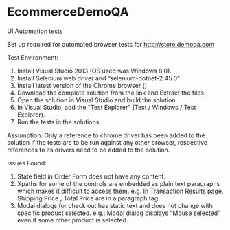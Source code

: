 # EcommerceDemoQA
UI Automation tests

Set up required for automated browser tests for http://store.demoqa.com

Test Environment:
1.	Install Visual Studio 2013 (OS used was Windows 8.0).
2.	Install Selenium web driver and “selenium-dotnet-2.45.0” 
3.	Install latest version of the Chrome browser ()
4.	Download the complete solution from the link and Extract the files.
5.	Open the solution in Visual Studio and build the solution.
6.	In Visual Studio, add the "Test Explorer" (Test / Windows / Test Explorer).
7.	Run the tests in the solutions.

Assumption:
Only a reference to chrome driver has been added to the solution
If the tests are to be run against any other browser, respective references to its drivers need to be added to the solution. 

Issues Found:
1.	State field in Order Form does not have any content. 
2.	Xpaths for some of the controls are embedded as plain text paragraphs which makes it difficult to access them.
        e.g. In Transaction Results page, Shipping Price , Total Price are in a paragraph tag.  
3.	Modal dialogs for check out has static text and does not change with specific product selected.
        e.g.: Modal dialog displays “Mouse selected” even if some other product is selected.
